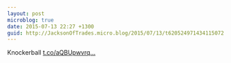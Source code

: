```yaml
---
layout: post
microblog: true
date: 2015-07-13 22:27 +1300
guid: http://JacksonOfTrades.micro.blog/2015/07/13/t620524971434115072.html
---
```

Knockerball [t.co/aQBUpwvrq...](http://t.co/aQBUpwvrqa)
